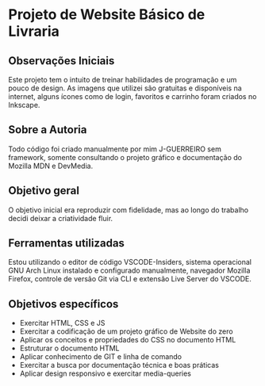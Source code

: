 # Projeto de Website Básico de Livraria
## Observações Iniciais

Este projeto tem o intuito de treinar habilidades de programação e um pouco de design.
As imagens que utilizei são gratuitas e disponíveis na internet, alguns ícones como de login, favoritos e carrinho foram criados no Inkscape.

## Sobre a Autoria

Todo código foi criado manualmente por mim J-GUERREIRO sem framework, somente consultando o projeto gráfico e documentação do Mozilla MDN e DevMedia.

## Objetivo geral

O objetivo inicial era reproduzir com fidelidade, mas ao longo do trabalho decidi deixar a criatividade fluir.

## Ferramentas utilizadas

Estou utilizando o editor de código VSCODE-Insiders, sistema operacional GNU Arch Linux instalado e configurado manualmente, navegador Mozilla Firefox, controle de versão Git via CLI e extensão Live Server do VSCODE.

## Objetivos específicos

- Exercitar HTML, CSS e JS
- Exercitar a codificação de um projeto gráfico de Website do zero
- Aplicar os conceitos e propriedades do CSS no documento HTML
- Estruturar o documento HTML
- Aplicar conhecimento de GIT e linha de comando
- Exercitar a busca por documentação técnica e boas práticas
- Aplicar design responsivo e exercitar media-queries


